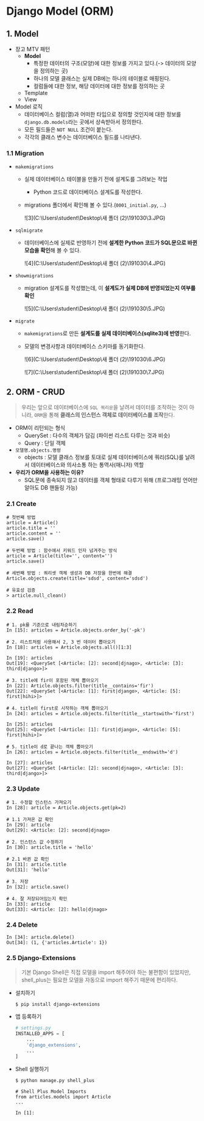 # Django Model (ORM)

## 1. Model

- 장고 MTV 패턴
  - **Model**
    - 특정한 데이터의 구조(모양)에 대한 정보를 가지고 있다.(-> 데이터의 모양을 정의하는 곳)
    - 하나의 모델 클래스는 실제 DB에는 하나의 테이블로 매핑된다.
    - 컬럼들에 대한 정보, 해당 데이터에 대한 정보를 정의하는 곳
  - Template
  - View
- Model 로직
  - 데이터베이스 컬럼(열)과 어떠한 타입으로 정의할 것인지에 대한 정보를 `django.db.models`라는 곳에서 상속받아서 정의한다.
  - 모든 필드들은 `NOT NULL` 조건이 붙는다.
  - 각각의 클래스 변수는 데이터베이스 필드를 나타낸다.

### 1.1 Migration

- `makemigrations`

  - 실제 데이터베이스 테이블을 만들기 전에 설계도를 그려보는 작업

    - Python 코드로 데이터베이스 설계도를 작성한다.

  - migrations 폴더에서 확인해 볼 수 있다.(`0001_initial.py`, ...)

    ![3](C:\Users\student\Desktop\새 폴더 (2)\191030\3.JPG)

- `sqlmigrate`

  - 데이터베이스에 실제로 반영하기 전에 **설계한 Python 코드가 SQL문으로 바뀐 모습을 확인**해 볼 수 있다.

    ![4](C:\Users\student\Desktop\새 폴더 (2)\191030\4.JPG)

- `showmigrations`

  - migration 설계도를 작성했는데, 이 **설계도가 실제 DB에 반영되었는지 여부를 확인**

    ![5](C:\Users\student\Desktop\새 폴더 (2)\191030\5.JPG)

- `migrate`

  - `makemigrations`로 만든 **설계도를 실제 데이터베이스(sqlite3)에 반영**한다.

  - 모델의 변경사항과 데이터베이스 스키마를 동기화한다.

    ![6](C:\Users\student\Desktop\새 폴더 (2)\191030\6.JPG)

    ![7](C:\Users\student\Desktop\새 폴더 (2)\191030\7.JPG)

## 2. ORM - CRUD

> 우리는 앞으로 데이터베이스에 `SQL 쿼리문`을 날려서 데이터를 조작하는 것이 아니라, `ORM`을 통해 **클래스의 인스턴스 객체로 데이터베이스를 조작**한다. 

- ORM이 리턴되는 형식
  - QuerySet : 다수의 객체가 담김 (파이썬 리스트 다루는 것과 비슷)
  - Query : 단일 객체
- `모델명.objects.명령`
  - objects : 모델 클래스 정보를 토대로 실제 데이터베이스에 쿼리(SQL)를 날려서 데이터베이스와 의사소통 하는 통역사(매니저) 역할
- **우리가 ORM을 사용하는 이유?**
  - SQL문에 종속되지 않고 데이터를 객체 형태로 다루기 위해 (프로그래밍 언어만 알아도 DB 핸들링 가능)

### 2.1 Create

```sqlite
# 첫번째 방법
article = Article()
article.title = ''
article.content = ''
article.save()

# 두번째 방법 : 함수에서 키워드 인자 넘겨주는 방식
article = Article(title='', content='')
article.save()

# 세번째 방법 : 쿼리셋 객체 생성과 DB 저장을 한번에 해결
Article.objects.create(title='sdsd', content='sdsd')
```

```sqlite
# 유효성 검증
> article.null_clean()
```

### 2.2 Read

```sqlite
# 1. pk를 기준으로 내림차순하기
In [15]: articles = Article.objects.order_by('-pk')

# 2. 리스트처럼 사용해서 2, 3 번 데이터 뽑아오기
In [18]: articles = Article.objects.all()[1:3]

In [19]: articles
Out[19]: <QuerySet [<Article: [2]: second|djnago>, <Article: [3]: third|django>]>

# 3. title에 fir이 포함된 객체 뽑아오기
In [22]: Article.objects.filter(title__contains='fir')
Out[22]: <QuerySet [<Article: [1]: first|django>, <Article: [5]: first|hihi>]>

# 4. title이 first로 시작하는 객체 뽑아오기
In [24]: articles = Article.objects.filter(title__startswith='first')

In [25]: articles
Out[25]: <QuerySet [<Article: [1]: first|django>, <Article: [5]: first|hihi>]>

# 5. title이 d로 끝나는 객체 뽑아오기
In [26]: articles = Article.objects.filter(title__endswith='d')

In [27]: articles
Out[27]: <QuerySet [<Article: [2]: second|djnago>, <Article: [3]: third|django>]>
```

### 2.3 Update

```sqlite
# 1. 수정할 인스턴스 가져오기
In [28]: article = Article.objects.get(pk=2)

# 1.1 가져온 값 확인
In [29]: article
Out[29]: <Article: [2]: second|djnago>

# 2. 인스턴스 값 수정하기
In [30]: article.title = 'hello'

# 2.1 바뀐 값 확인
In [31]: article.title
Out[31]: 'hello'

# 3. 저장
In [32]: article.save()

# 4. 잘 저장되어있는지 확인
In [33]: article
Out[33]: <Article: [2]: hello|djnago>
```

### 2.4 Delete

```sqlite
In [34]: article.delete()
Out[34]: (1, {'articles.Article': 1})
```

### 2.5 Django-Extensions

> 기본 Django Shell은 직접 모델을 import 해주어야 하는 불편함이 있었지만, shell_plus는 필요한 모델을 자동으로 import 해주기 때문에 편리하다.

- 설치하기

  ```bash
  $ pip install django-extensions
  ```

- 앱 등록하기

  ```python
  # settings.py
  INSTALLED_APPS = [
      ...
      'django_extensions',
      ...
  ]
  ```

- Shell 실행하기

  ```bash
  $ python manage.py shell_plus
  ```

  ```
  # Shell Plus Model Imports
  from articles.models import Article
  ...
  
  In [1]:
  ```

  

